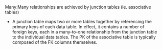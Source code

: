 
Many:Many relationships are achieved by junction tables (ie. associative tables)
- A junction table maps two or more tables together by referencing the primary keys of each data table. In effect, it contains a number of foreign keys, each in a many-to-one relationship from the junction table to the individual data tables. The PK of the associative table is typically composed of the FK columns themselves.
